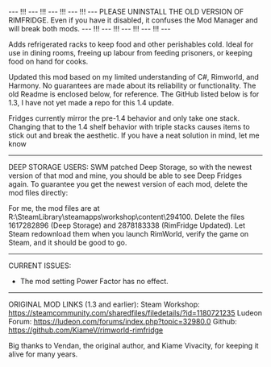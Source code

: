 --- !!! --- !!! --- !!! --- !!! ---
PLEASE UNINSTALL THE OLD VERSION OF RIMFRIDGE.
Even if you have it disabled, it confuses the Mod Manager and will break both mods.
--- !!! --- !!! --- !!! --- !!! ---


Adds refrigerated racks to keep food and other perishables cold. Ideal for use in dining rooms, freeing up labour from feeding prisoners, or keeping food on hand for cooks.

Updated this mod based on my limited understanding of C#, Rimworld, and Harmony.
No guarantees are made about its reliability or functionality.
The old Readme is enclosed below, for reference.
The GitHub listed below is for 1.3, I have not yet made a repo for this 1.4 update.

Fridges currently mirror the pre-1.4 behavior and only take one stack.
Changing that to the 1.4 shelf behavior with triple stacks causes items to stick out and break the aesthetic.
If you have a neat solution in mind, let me know

------------------------------------------------------------------------------------------------------

DEEP STORAGE USERS:
SWM patched Deep Storage, so with the newest version of that mod and mine, you should be able to see Deep Fridges again. To guarantee you get the newest version of each mod, delete the mod files directly:

For me, the mod files are at R:\SteamLibrary\steamapps\workshop\content\294100.
Delete the files 1617282896 (Deep Storage) and 2878183338 (RimFridge Updated). Let Steam redownload them when you launch RimWorld, verify the game on Steam, and it should be good to go.

------------------------------------------------------------------------------------------------------

CURRENT ISSUES:
- The mod setting Power Factor has no effect.

------------------------------------------------------------------------------------------------------

ORIGINAL MOD LINKS (1.3 and earlier):
Steam Workshop: https://steamcommunity.com/sharedfiles/filedetails/?id=1180721235
Ludeon Forum: https://ludeon.com/forums/index.php?topic=32980.0
Github: https://github.com/KiameV/rimworld-rimfridge

Big thanks to Vendan, the original author, and Kiame Vivacity, for keeping it alive for many years.
